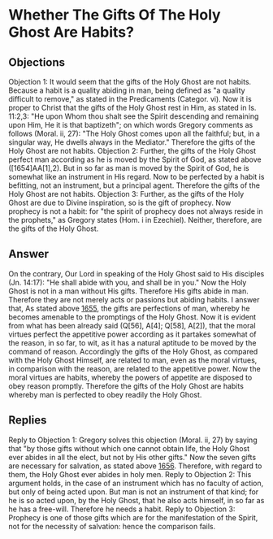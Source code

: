 # Whether The Gifts Of The Holy Ghost Are Habits?
## Objections
Objection 1: It would seem that the gifts of the Holy Ghost are not habits. Because a habit is a quality abiding in man, being defined as "a quality difficult to remove," as stated in the Predicaments (Categor. vi). Now it is proper to Christ that the gifts of the Holy Ghost rest in Him, as stated in Is. 11:2,3: "He upon Whom thou shalt see the Spirit descending and remaining upon Him, He it is that baptizeth"; on which words Gregory comments as follows (Moral. ii, 27): "The Holy Ghost comes upon all the faithful; but, in a singular way, He dwells always in the Mediator." Therefore the gifts of the Holy Ghost are not habits.
Objection 2: Further, the gifts of the Holy Ghost perfect man according as he is moved by the Spirit of God, as stated above ([1654]AA[1],2). But in so far as man is moved by the Spirit of God, he is somewhat like an instrument in His regard. Now to be perfected by a habit is befitting, not an instrument, but a principal agent. Therefore the gifts of the Holy Ghost are not habits.
Objection 3: Further, as the gifts of the Holy Ghost are due to Divine inspiration, so is the gift of prophecy. Now prophecy is not a habit: for "the spirit of prophecy does not always reside in the prophets," as Gregory states (Hom. i in Ezechiel). Neither, therefore, are the gifts of the Holy Ghost.
## Answer
On the contrary, Our Lord in speaking of the Holy Ghost said to His disciples (Jn. 14:17): "He shall abide with you, and shall be in you." Now the Holy Ghost is not in a man without His gifts. Therefore His gifts abide in man. Therefore they are not merely acts or passions but abiding habits.
I answer that, As stated above [1655](A[1]), the gifts are perfections of man, whereby he becomes amenable to the promptings of the Holy Ghost. Now it is evident from what has been already said (Q[56], A[4]; Q[58], A[2]), that the moral virtues perfect the appetitive power according as it partakes somewhat of the reason, in so far, to wit, as it has a natural aptitude to be moved by the command of reason. Accordingly the gifts of the Holy Ghost, as compared with the Holy Ghost Himself, are related to man, even as the moral virtues, in comparison with the reason, are related to the appetitive power. Now the moral virtues are habits, whereby the powers of appetite are disposed to obey reason promptly. Therefore the gifts of the Holy Ghost are habits whereby man is perfected to obey readily the Holy Ghost.
## Replies
Reply to Objection 1: Gregory solves this objection (Moral. ii, 27) by saying that "by those gifts without which one cannot obtain life, the Holy Ghost ever abides in all the elect, but not by His other gifts." Now the seven gifts are necessary for salvation, as stated above [1656](A[2]). Therefore, with regard to them, the Holy Ghost ever abides in holy men.
Reply to Objection 2: This argument holds, in the case of an instrument which has no faculty of action, but only of being acted upon. But man is not an instrument of that kind; for he is so acted upon, by the Holy Ghost, that he also acts himself, in so far as he has a free-will. Therefore he needs a habit.
Reply to Objection 3: Prophecy is one of those gifts which are for the manifestation of the Spirit, not for the necessity of salvation: hence the comparison fails.